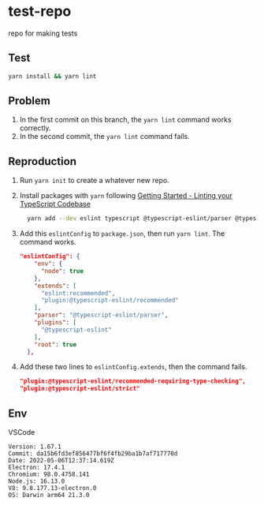 # test-repo

repo for making tests

## Test

```bash
yarn install && yarn lint
```

## Problem

1. In the first commit on this branch, the `yarn lint` command works correctly.
2. In the second commit, the `yarn lint` command fails.

## Reproduction

1. Run `yarn init` to create a whatever new repo.
2. Install packages with `yarn` following [Getting Started - Linting your TypeScript Codebase](https://typescript-eslint.io/docs/linting/)

   ```bash
     yarn add --dev eslint typescript @typescript-eslint/parser @typescript-eslint/eslint-plugin
   ```

3. Add this `eslintConfig` to `package.json`, then run `yarn lint`. The command works.

   ```json
   "eslintConfig": {
       "env": {
         "node": true
       },
       "extends": [
         "eslint:recommended",
         "plugin:@typescript-eslint/recommended"
       ],
       "parser": "@typescript-eslint/parser",
       "plugins": [
         "@typescript-eslint"
       ],
       "root": true
     },
   ```

4. Add these two lines to `eslintConfig.extends`, then the command fails.

   ```json
   "plugin:@typescript-eslint/recommended-requiring-type-checking",
   "plugin:@typescript-eslint/strict"
   ```

## Env

VSCode

```plaintext
Version: 1.67.1
Commit: da15b6fd3ef856477bf6f4fb29ba1b7af717770d
Date: 2022-05-06T12:37:14.619Z
Electron: 17.4.1
Chromium: 98.0.4758.141
Node.js: 16.13.0
V8: 9.8.177.13-electron.0
OS: Darwin arm64 21.3.0
```
